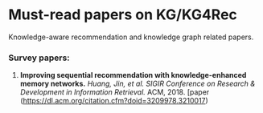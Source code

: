 # Must-read papers on KG/KG4Rec
Knowledge-aware recommendation and knowledge graph related papers.

### Survey papers:

1. **Improving sequential recommendation with knowledge-enhanced memory networks.**
*Huang, Jin, et al. SIGIR Conference on Research & Development in Information Retrieval.* ACM, 2018. [paper (https://dl.acm.org/citation.cfm?doid=3209978.3210017)
